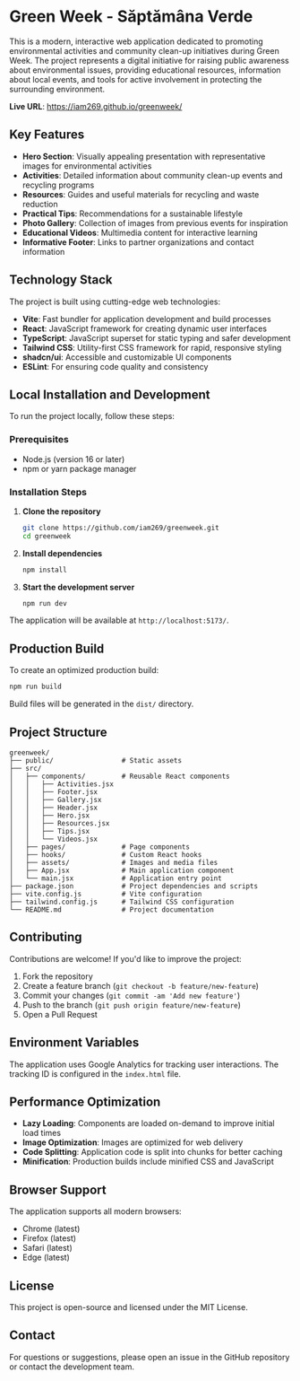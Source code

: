 # Green Week - Săptămâna Verde

This is a modern, interactive web application dedicated to promoting environmental activities and community clean-up initiatives during Green Week. The project represents a digital initiative for raising public awareness about environmental issues, providing educational resources, information about local events, and tools for active involvement in protecting the surrounding environment.

**Live URL**: https://iam269.github.io/greenweek/

## Key Features

- **Hero Section**: Visually appealing presentation with representative images for environmental activities
- **Activities**: Detailed information about community clean-up events and recycling programs
- **Resources**: Guides and useful materials for recycling and waste reduction
- **Practical Tips**: Recommendations for a sustainable lifestyle
- **Photo Gallery**: Collection of images from previous events for inspiration
- **Educational Videos**: Multimedia content for interactive learning
- **Informative Footer**: Links to partner organizations and contact information

## Technology Stack

The project is built using cutting-edge web technologies:

- **Vite**: Fast bundler for application development and build processes
- **React**: JavaScript framework for creating dynamic user interfaces
- **TypeScript**: JavaScript superset for static typing and safer development
- **Tailwind CSS**: Utility-first CSS framework for rapid, responsive styling
- **shadcn/ui**: Accessible and customizable UI components
- **ESLint**: For ensuring code quality and consistency

## Local Installation and Development

To run the project locally, follow these steps:

### Prerequisites
- Node.js (version 16 or later)
- npm or yarn package manager

### Installation Steps

1. **Clone the repository**
   ```bash
   git clone https://github.com/iam269/greenweek.git
   cd greenweek
   ```

2. **Install dependencies**
   ```bash
   npm install
   ```

3. **Start the development server**
   ```bash
   npm run dev
   ```

The application will be available at `http://localhost:5173/`.

## Production Build

To create an optimized production build:

```bash
npm run build
```

Build files will be generated in the `dist/` directory.

## Project Structure

```
greenweek/
├── public/                 # Static assets
├── src/
│   ├── components/         # Reusable React components
│   │   ├── Activities.jsx
│   │   ├── Footer.jsx
│   │   ├── Gallery.jsx
│   │   ├── Header.jsx
│   │   ├── Hero.jsx
│   │   ├── Resources.jsx
│   │   ├── Tips.jsx
│   │   └── Videos.jsx
│   ├── pages/              # Page components
│   ├── hooks/              # Custom React hooks
│   ├── assets/             # Images and media files
│   ├── App.jsx             # Main application component
│   └── main.jsx            # Application entry point
├── package.json            # Project dependencies and scripts
├── vite.config.js          # Vite configuration
├── tailwind.config.js      # Tailwind CSS configuration
└── README.md               # Project documentation
```

## Contributing

Contributions are welcome! If you'd like to improve the project:

1. Fork the repository
2. Create a feature branch (`git checkout -b feature/new-feature`)
3. Commit your changes (`git commit -am 'Add new feature'`)
4. Push to the branch (`git push origin feature/new-feature`)
5. Open a Pull Request

## Environment Variables

The application uses Google Analytics for tracking user interactions. The tracking ID is configured in the `index.html` file.

## Performance Optimization

- **Lazy Loading**: Components are loaded on-demand to improve initial load times
- **Image Optimization**: Images are optimized for web delivery
- **Code Splitting**: Application code is split into chunks for better caching
- **Minification**: Production builds include minified CSS and JavaScript

## Browser Support

The application supports all modern browsers:
- Chrome (latest)
- Firefox (latest)
- Safari (latest)
- Edge (latest)

## License

This project is open-source and licensed under the MIT License.

## Contact

For questions or suggestions, please open an issue in the GitHub repository or contact the development team.
